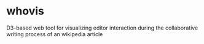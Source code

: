 # whovis
D3-based web tool for visualizing editor interaction during the collaborative writing process of an wikipedia article
